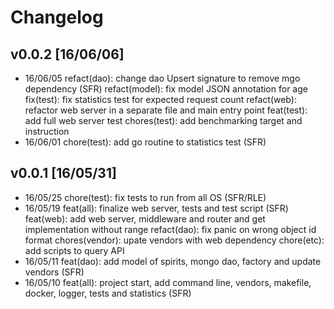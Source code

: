 # Changelog

## v0.0.2 [16/06/06]
- 16/06/05 refact(dao): change dao Upsert signature to remove mgo dependency (SFR)
           refact(model): fix model JSON annotation for age
           fix(test): fix statistics test for expected request count
           refact(web): refactor web server in a separate file and main entry point
           feat(test): add full web server test
           chores(test): add benchmarking target and instruction
- 16/06/01 chore(test): add go routine to statistics test (SFR)

## v0.0.1 [16/05/31]
- 16/05/25 chore(test): fix tests to run from all OS (SFR/RLE)
- 16/05/19 feat(all): finalize web server, tests and test script (SFR)
           feat(web): add web server, middleware and router and get implementation without range
           refact(dao): fix panic on wrong object id format
           chores(vendor): upate vendors with web dependency
           chore(etc): add scripts to query API
- 16/05/11 feat(dao): add model of spirits, mongo dao, factory and update vendors (SFR)
- 16/05/10 feat(all): project start, add command line, vendors, makefile, docker, logger, tests and statistics (SFR)
